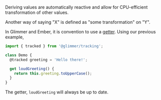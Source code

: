 Deriving values are automatically reactive and allow for CPU-efficient transformation of other values.

Another way of saying "X" is defined as "some transformation" on "Y".

In Glimmer and Ember, it is convention to use a [getter][mdn-get].
Using our previous example,

```js
import { tracked } from '@glimmer/tracking';

class Demo {
  @tracked greeting = 'Hello there!';

  get loudGreeting() {
    return this.greeting.toUpperCase();
  }
}
```

The getter, `loudGreeting` will always be up to date.

[mdn-get]: https://developer.mozilla.org/en-US/docs/Web/JavaScript/Reference/Functions/get
